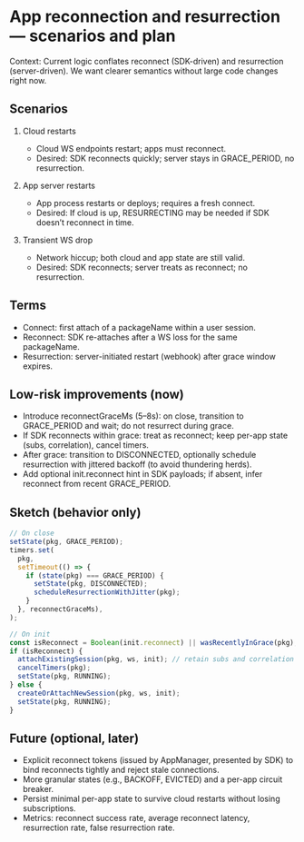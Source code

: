 # App reconnection and resurrection — scenarios and plan

Context: Current logic conflates reconnect (SDK-driven) and resurrection (server-driven). We want clearer semantics without large code changes right now.

## Scenarios

1. Cloud restarts
   - Cloud WS endpoints restart; apps must reconnect.
   - Desired: SDK reconnects quickly; server stays in GRACE_PERIOD, no resurrection.

2. App server restarts
   - App process restarts or deploys; requires a fresh connect.
   - Desired: If cloud is up, RESURRECTING may be needed if SDK doesn’t reconnect in time.

3. Transient WS drop
   - Network hiccup; both cloud and app state are still valid.
   - Desired: SDK reconnects; server treats as reconnect; no resurrection.

## Terms

- Connect: first attach of a packageName within a user session.
- Reconnect: SDK re-attaches after a WS loss for the same packageName.
- Resurrection: server-initiated restart (webhook) after grace window expires.

## Low-risk improvements (now)

- Introduce reconnectGraceMs (5–8s): on close, transition to GRACE_PERIOD and wait; do not resurrect during grace.
- If SDK reconnects within grace: treat as reconnect; keep per-app state (subs, correlation), cancel timers.
- After grace: transition to DISCONNECTED, optionally schedule resurrection with jittered backoff (to avoid thundering herds).
- Add optional init.reconnect hint in SDK payloads; if absent, infer reconnect from recent GRACE_PERIOD.

## Sketch (behavior only)

```ts
// On close
setState(pkg, GRACE_PERIOD);
timers.set(
  pkg,
  setTimeout(() => {
    if (state(pkg) === GRACE_PERIOD) {
      setState(pkg, DISCONNECTED);
      scheduleResurrectionWithJitter(pkg);
    }
  }, reconnectGraceMs),
);

// On init
const isReconnect = Boolean(init.reconnect) || wasRecentlyInGrace(pkg);
if (isReconnect) {
  attachExistingSession(pkg, ws, init); // retain subs and correlation
  cancelTimers(pkg);
  setState(pkg, RUNNING);
} else {
  createOrAttachNewSession(pkg, ws, init);
  setState(pkg, RUNNING);
}
```

## Future (optional, later)

- Explicit reconnect tokens (issued by AppManager, presented by SDK) to bind reconnects tightly and reject stale connections.
- More granular states (e.g., BACKOFF, EVICTED) and a per-app circuit breaker.
- Persist minimal per-app state to survive cloud restarts without losing subscriptions.
- Metrics: reconnect success rate, average reconnect latency, resurrection rate, false resurrection rate.
